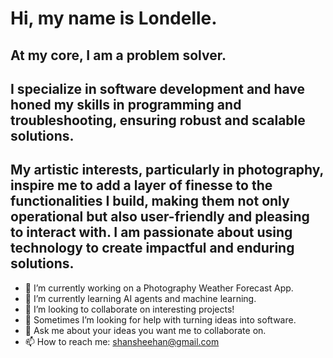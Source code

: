 # Hi, my name is Londelle.

## At my core, I am a problem solver. 
## I specialize in software development and have honed my skills in programming and troubleshooting, ensuring robust and scalable solutions.

## My artistic interests, particularly in photography, inspire me to add a layer of finesse to the functionalities I build, making them not only operational but also user-friendly and pleasing to interact with. I am passionate about using technology to create impactful and enduring solutions.

* 🔭 I’m currently working on a Photography Weather Forecast App.
* 🌱 I’m currently learning AI agents and machine learning.
* 👯 I’m looking to collaborate on interesting projects!
* 🤔 Sometimes I’m looking for help with turning ideas into software.
* 💬 Ask me about your ideas you want me to collaborate on.
* 📫 How to reach me: shansheehan@gmail.com
